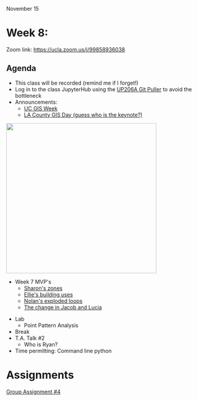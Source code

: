 November 15
# Week 8: 

Zoom link: https://ucla.zoom.us/j/99858936038

## Agenda
*   This class will be recorded (remind me if I forget!)
*   Log in to the class JupyterHub using the [UP206A Git Puller](https://jupyter.idre.ucla.edu/hub/user-redirect/git-pull?repo=https%3A%2F%2Fgithub.com%2Fyohman%2F21F-UP206A&urlpath=lab%2Ftree%2F21F-UP206A%2F&branch=master) to avoid the bottleneck
*   Announcements:
    *  [UC GIS Week](https://uc-gis-ucop.hub.arcgis.com/pages/uc-gis-week-2021)
    *  [LA County GIS Day (guess who is the keynote?)](https://gis-day-lacounty.hub.arcgis.com/)

<img src="images/loops.png" width=400>

* Week 7 MVP's
    *  [Sharon's zones](https://github.com/trongk/206a-groupproject/blob/main/Group%20Assignment%203/Single%20Family%20Zones.ipynb)
    *  [Ellie's building uses](https://github.com/elliegert/Group-Project/blob/main/Group%20Assignments/Group_Assignment_3/building%20types_assignment%203.ipynb)
    *  [Nolan's exploded loops](https://github.com/mnolangray/up206-nolan-group/blob/main/group_assignments/Midterm%20Code%20Cleaned%20and%20Expanded.ipynb)   
    *  [The change in Jacob and Lucia](https://github.com/jjbasinger/up206a-jacob/blob/main/assignment%203%20functional%20notebook.ipynb)

- Lab
    - Point Pattern Analysis
- Break
- T.A. Talk #2
    - Who is Ryan?
- Time permitting: Command line python



# Assignments

[Group Assignment #4](https://github.com/yohman/21F-UP206A/blob/master/Group%20Assignments/GroupAssignment4.md)

